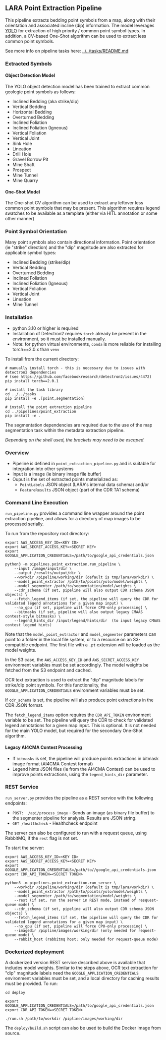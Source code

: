 
## LARA Point Extraction Pipeline


This pipeline extracts bedding point symbols from a map, along with their orientation and associated incline (dip) information. The model leverages [YOLO](https://github.com/ultralytics/ultralytics) for extraction of high priority / common point symbol types. In addition, a CV-based One-Shot algorithm can be used to extract less common point symbols.

See more info on pipeline tasks here: [../../tasks/README.md](../../tasks/README.md)

### Extracted Symbols

#### Object Detection Model
The YOLO object detection model has been trained to extract common geologic point symbols as follows:
* Inclined Bedding (aka strike/dip)
* Vertical Bedding
* Horizontal Bedding
* Overturned Bedding
* Inclined Foliation
* Inclined Foliation (Igneous)
* Vertical Foliation
* Vertical Joint
* Sink Hole
* Lineation
* Drill Hole
* Gravel Borrow Pit
* Mine Shaft
* Prospect
* Mine Tunnel
* Mine Quarry

#### One-Shot Model
The One-shot CV algorithm can be used to extract any leftover less common point symbols that may be present. This algorithm requires legend swatches to be available as a template (either via HITL annotation or some other manner)

### Point Symbol Orientation
Many point symbols also contain directional information.
Point orientation (ie "strike" direction) and the "dip" magnitude are also extracted for applicable symbol types:
* Inclined Bedding (strike/dip)
* Vertical Bedding
* Overturned Bedding
* Inclined Foliation
* Inclined Foliation (Igneous)
* Vertical Foliation
* Vertical Joint
* Lineation
* Mine Tunnel


### Installation

* python 3.10 or higher is required
* Installation of Detectron2 requires `torch` already be present in the environment, so it must be installed manually.
* Note: for python virtual environments, `conda` is more reliable for installing torch==2.0.x than `venv`

To install from the current directory:
```
# manually install torch - this is necessary due to issues with detectron2 dependencies
# (see https://github.com/facebookresearch/detectron2/issues/4472)
pip install torch==2.0.1

# install the task library
cd ../../tasks
pip install -e .[point,segmentation]

# install the point extraction pipeline
cd ../pipelines/point_extraction
pip install -e .
```

The segmentation dependencies are required due to the use of the map segmentation task within the metadata extraction pipeline.

*Depending on the shell used, the brackets may need to be escaped.*

### Overview ###

* Pipeline is defined in `point_extraction_pipeline.py` and is suitable for integration into other systems
* Input is a image (ie binary image file buffer)
* Ouput is the set of extracted points materialized as:
  * `PointLabels` JSON object (LARA's internal data schema) and/or
  * `FeatureResults` JSON object (part of the CDR TA1 schema)

### Command Line Execution ###
`run_pipeline.py` provides a command line wrapper around the point extraction pipeline, and allows for a directory of map images to be processed serially.

To run from the repository root directory:
```
export AWS_ACCESS_KEY_ID=<KEY ID>
export AWS_SECRET_ACCESS_KEY=<SECRET KEY>
export GOOGLE_APPLICATION_CREDENTIALS=/path/to/google_api_credentials.json

python3 -m pipelines.point_extraction.run_pipeline \
    --input /image/input/dir \
    --output /results/output/dir \
    --workdir /pipeline/working/dir (default is tmp/lara/workdir) \
    --model_point_extractor /path/to/points/yolo/model/weights \
    --model_segmenter /path/to/segmentation/model/weights \
    --cdr_schema (if set, pipeline will also output CDR schema JSON objects) \
    --fetch_legend_items (if set, the pipeline will query the CDR for validated legend annotations for a given map input) \
    --no_gpu (if set, pipeline will force CPU-only processing) \
    --bitmasks (if set, pipeline will also output legacy CMAAS contest-style bitmasks) \
    --legend_hints_dir /input/legend/hints/dir  (to input legacy CMAAS contest legend hints)
```

Note that the `model_point_extractor` and `model_segmenter` parameters can point to a folder in the local file system, or to a resource on an S3-compatible endpoint.  The first file with a `.pt` extension will be loaded as the model weights.

In the S3 case, the `AWS_ACCESS_KEY_ID` and `AWS_SECRET_ACCESS_KEY` environment variables must be set accordingly.  The model weights be fetched from the S3 endpoint and cached.

OCR text extraction is used to extract the "dip" magnitude labels for strike/dip point symbols. For this functionality, the `GOOGLE_APPLICATION_CREDENTIALS` environment variables must be set.

If `cdr_schema` is set, the pipeline will also produce point extractions in the CDR JSON format.

The `fetch_legend_items` option requires the `CDR_API_TOKEN` environment variable to be set. The pipeline will query the CDR to check for validated legend annotations for a given map input. This is optional. It is not needed for the main YOLO model, but required for the secondary One-Shot algorithm.

#### Legacy AI4CMA Contest Processing

* If `bitmasks` is set, the pipeline will produce points extractions in bitmask image format (AI4CMA Contest format)
* Legend hints JSON files (ie from the AI4CMA Contest) can be used to improve points extractions, using the `legend_hints_dir` parameter.


### REST Service ###
`run_server.py` provides the pipeline as a REST service with the following endpoints:
* ```POST:  /api/process_image``` - Sends an image (as binary file buffer) to the segmenter pipeline for analysis. Results are JSON string.
* ```GET /healthcheck``` - Healthcheck endpoint

The server can also be configured to run with a request queue, using RabbitMQ, if the `rest` flag is not set.

To start the server:
```
export AWS_ACCESS_KEY_ID=<KEY ID>
export AWS_SECRET_ACCESS_KEY=<SECRET KEY>
export GOOGLE_APPLICATION_CREDENTIALS=/path/to//google_api_credentials.json
export CDR_API_TOKEN=<SECRET TOKEN>

python3 -m pipelines.point_extraction.run_server \
    --workdir /pipeline/working/dir (default is tmp/lara/workdir) \
    --model_point_extractor /path/to/points/yolo/model/weights \
    --model_segmenter /path/to/segmentation/model/weights \
    --rest (if set, run the server in REST mode, instead of resquest-queue mode) \
    --cdr_schema (if set, pipeline will also output CDR schema JSON objects) \
    --fetch_legend_items (if set, the pipeline will query the CDR for validated legend annotations for a given map input) \
    --no_gpu (if set, pipeline will force CPU-only processing) \
    --imagedir /pipline/images/working/dir (only needed for request-queue mode) \
    --rabbit_host (rabbitmq host; only needed for request-queue mode) 
```

### Dockerized deployment

A dockerized version REST service described above is available that includes model weights.  Similar to the steps above,
OCR text extraction for "dip" magnitude labels need the `GOOGLE_APPLICATION_CREDENTIALS` environment variables must be set, and a local directory for caching results must be provided.  To run:

```
cd deploy

export GOOGLE_APPLICATION_CREDENTIALS=/path/to/google_api_credentials.json
export CDR_API_TOKEN=<SECRET TOKEN>

./run.sh /path/to/workdir /pipline/images/working/dir
```

The `deploy/build.sh` script can also be used to build the Docker image from source.



